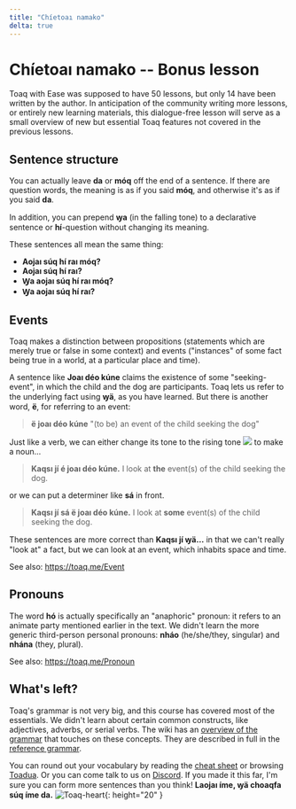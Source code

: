 ```yaml
---
title: "Chíetoaı namako"
delta: true
---
```


# **Chíetoaı namako** -- Bonus lesson

Toaq with Ease was supposed to have 50 lessons, but only 14 have been written by the author. In anticipation of the community writing more lessons, or entirely new learning materials, this dialogue-free lesson will serve as a small overview of new but essential Toaq features not covered in the previous lessons.

## Sentence structure

You can actually leave **da** or **móq** off the end of a sentence. If there are question words, the meaning is as if you said **móq**, and otherwise it's as if you said **da**.

In addition, you can prepend **ꝡa** (in the falling tone) to a declarative sentence or **hí**-question without changing its meaning.

These sentences all mean the same thing:

- **Aojaı súq hí raı móq?**
- **Aojaı súq hí raı?**
- **Ꝡa aojaı súq hí raı móq?**
- **Ꝡa aojaı súq hí raı?**

## Events

Toaq makes a distinction between propositions (statements which are merely true or false in some context) and events ("instances" of some fact being true in a world, at a particular place and time).

A sentence like **Joaı déo kúne** claims the existence of some "seeking-event", in which the child and the dog are participants. Toaq lets us refer to the underlying fact using **ꝡä**, as you have learned. But there is another word, **ë**, for referring to an event:

> **ë joaı déo kúne**
> "(to be) an event of the child seeking the dog"

Just like a verb, we can either change its tone to the rising tone ![](../tones/d2.png) to make a noun...

> **Kaqsı jí é joaı déo kúne.**
> I look at **the** event(s) of the child seeking the dog.

or we can put a determiner like **sá** in front.

> **Kaqsı jí sá ë joaı déo kúne.**
> I look at **some** event(s) of the child seeking the dog.

These sentences are more correct than **Kaqsı jí ꝡä…** in that we can't really "look at" a fact, but we can look at an event, which inhabits space and time.

See also: <https://toaq.me/Event>

## Pronouns

The word **hó** is actually specifically an "anaphoric" pronoun: it refers to an animate party mentioned earlier in the text. We didn't learn the more generic third-person personal pronouns: **nháo** (he/she/they, singular) and **nhána** (they, plural).

See also: <https://toaq.me/Pronoun>

## What's left?

Toaq's grammar is not very big, and this course has covered most of the essentials. We didn't learn about certain common constructs, like adjectives, adverbs, or serial verbs. The wiki has an [overview of the grammar](https://toaq.me/Grammar_overview) that touches on these concepts. They are described in full in the [reference grammar](https://toaq.net/refgram/).

You can round out your vocabulary by reading the [cheat sheet](https://toaq.me/Cheat_sheet) or browsing [Toadua](https://toaq.me/Toadua). Or you can come talk to us on [Discord](https://toaq.me/Discord). If you made it this far, I'm sure you can form more sentences than you think! **Laojaı íme, ꝡä choaqfa súq íme da.** ![Toaq-heart](../tones/toaqhua.png){: height="20" }
